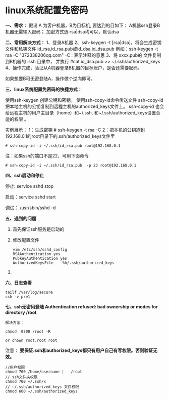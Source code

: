 #                                **linux系统配置免密码**

**一、需求：** 
假设 A 为客户机器，B为目标机, 要达到的目如下： 
A机器ssh登录B机器无需输入密码； 
加密方式选 rsa|dsa均可以，默认dsa 

**二、常用解决方式：** 
1、登录A机器 
2、ssh-keygen -t [rsa|dsa]，将会生成密钥文件和私钥文件 id_rsa,id_rsa.pub或id_dsa,id_dsa.pub 
    例如：ssh-keygen -t rsa -C  "372338206qq.com" 
    -C : 表示注释的意思 
3、将 xxxx.pub的 文件复制到B机器的 .ssh 目录中， 并执行 #cat id_dsa.pub >> ~/.ssh/authorized_keys 
4、操作完成，验证从A机器登录B机器的目标账户，是否还需要密码。 

如果想要B可无密登陆A，操作做个逆向即可。

**三、linux系统配置免密码的快捷方式：**

使用ssh-keygen 创建公钥和密钥。 
使用ssh-copy-id命令传送文件 
ssh-copy-id 把本地主机的公钥复制到远程主机的authorized_keys文件上。
ssh-copy-id 也会给远程主机的用户主目录（home）和~/.ssh, 和~/.ssh/authorized_keys设置合适的权限 。

实例展示：
1：生成密钥
\# ssh-keygen -t rsa -C 
2：把本机的公钥追到192.168.0.1的root目录下的.ssh/authorized_keys文件里

```
# ssh-copy-id -i ~/.ssh/id_rsa.pub root@192.168.0.1
```

注：如果ssh的端口不是22，可用下面命令

```
# ssh-copy-id -i ~/.ssh/id_rsa.pub  -p 23 root@192.168.0.1
```

**四、ssh启动和停止**

停止:   service sshd stop

启动：service sshd start

调试： /usr/sbin/sshd -d

**五、遇到的问题**

1. 首先保证ssh服务是启动的

2. 修改配置文件

   ```
   vim /etc/ssh/sshd_config
   RSAAuthentication yes
   PubkeyAuthentication yes
   AuthorizedKeysFile    %h/.ssh/authorized_keys
   ```

3.  

**六、日志查看**

```
tailf /var/log/secure
ssh -v pre1
```

**七、ssh无密码登陆 Authentication refused: bad ownership or modes for directory /root**

  

```
解决方法：

chmod  0700 /root -R

or chown root.root root
```



注意：
**要保证.ssh和authorized_keys都只有用户自己有写权限。否则验证无效。**

```
//用户权限
chmod 700 /home/username |   /root
//.ssh文件夹权限
chmod 700 ~/.ssh/x	
// ~/.ssh/authorized_keys 文件权限
chmod 600 ~/.ssh/authorized_keys
```

